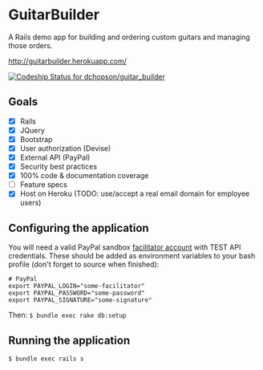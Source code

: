 # GuitarBuilder

A Rails demo app for building and ordering custom guitars and managing those orders.

http://guitarbuilder.herokuapp.com/

[ ![Codeship Status for dchopson/guitar_builder](https://codeship.com/projects/e90d5670-fcd5-0133-d954-4ed649fef8dc/status?branch=master)](https://codeship.com/projects/152085)

## Goals
- [x] Rails
- [x] JQuery
- [x] Bootstrap
- [x] User authorization (Devise)
- [x] External API (PayPal)
- [x] Security best practices
- [x] 100% code & documentation coverage
- [ ] Feature specs
- [x] Host on Heroku (TODO: use/accept a real email domain for employee users)

## Configuring the application
You will need a valid PayPal sandbox [facilitator account](https://developer.paypal.com/developer/accounts/) with TEST API credentials. These should be added as environment variables to your bash profile (don't forget to source when finished):

```
# PayPal
export PAYPAL_LOGIN="some-facilitator"
export PAYPAL_PASSWORD="some-password"
export PAYPAL_SIGNATURE="some-signature"
```

Then: `$ bundle exec rake db:setup`

## Running the application

`$ bundle exec rails s`
